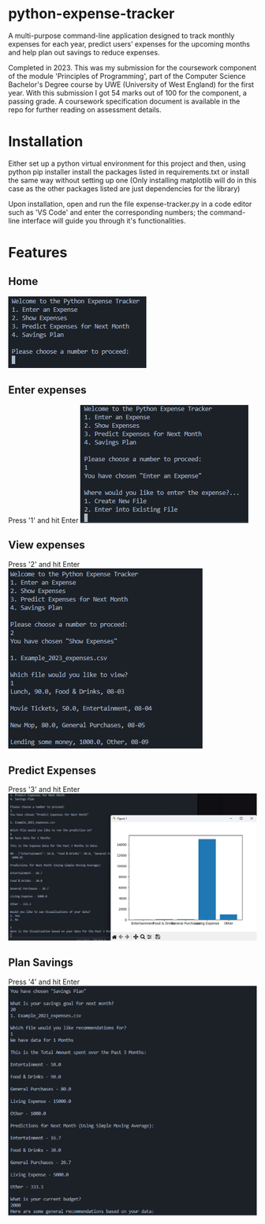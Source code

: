 # python-expense-tracker
A multi-purpose command-line application designed to track monthly expenses for each year, predict users’ expenses for the upcoming months and help plan out savings to reduce expenses.

Completed in 2023. This was my submission for the coursework component of the module
'Principles of Programming', part of the Computer Science Bachelor's Degree course by UWE (University of West England) for the first year. With this submission I got 54 marks out of 100 for the component, a passing grade. A coursework specification document is available in the repo for further reading on assessment details.

# Installation
Either set up a python virtual environment for this project and then, using python pip installer install the packages listed in requirements.txt or install the same way without setting up one (Only installing matplotlib will do in this case as the other packages listed are just dependencies for the library) 

Upon installation, open and run the file expense-tracker.py in a code editor such as 'VS Code' and enter the corresponding numbers; the command-line interface will guide you through it's functionalities.

# Features
## Home
![alt text](https://github.com/illkyo/python-expense-tracker/blob/main/pics/home.png)
## Enter expenses
Press '1' and hit Enter
![alt text](https://github.com/illkyo/python-expense-tracker/blob/main/pics/enter-expense.png)
## View expenses
Press '2' and hit Enter
![alt text](https://github.com/illkyo/python-expense-tracker/blob/main/pics/view-expense.png)
## Predict Expenses
Press '3' and hit Enter
![alt text](https://github.com/illkyo/python-expense-tracker/blob/main/pics/predict-expense.png)
## Plan Savings
Press '4' and hit Enter
![alt text](https://github.com/illkyo/python-expense-tracker/blob/main/pics/plan-savings.png)